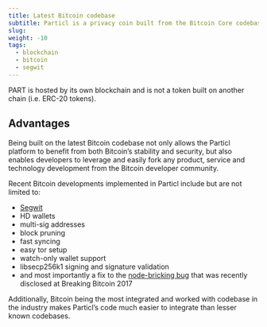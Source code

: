 ```yaml
---
title: Latest Bitcoin codebase
subtitle: Particl is a privacy coin built from the Bitcoin Core codebase and is always updated to its latest version
slug:
weight: -10
tags:
  - blockchain
  - bitcoin
  - segwit
---
```


PART is hosted by its own blockchain and is not a token built on another chain (i.e. ERC-20 tokens).

## Advantages

Being built on the latest Bitcoin codebase not only allows the Particl platform to benefit from both Bitcoin’s stability and security, but also enables developers to leverage and easily fork any product, service and technology development from the Bitcoin developer community.

Recent Bitcoin developments implemented in Particl include but are not limited to:

- [Segwit](/learn/blockchain-scalability/)
- HD wallets
- multi-sig addresses
- block pruning
- fast syncing
- easy tor setup
- watch-only wallet support
- libsecp256k1 signing and signature validation
- and most importantly a fix to the [node-bricking bug](https://imgur.com/a/jtz56) that was recently disclosed at Breaking Bitcoin 2017

Additionally, Bitcoin being the most integrated and worked with codebase in the industry makes Particl’s code much easier to integrate than lesser known codebases.